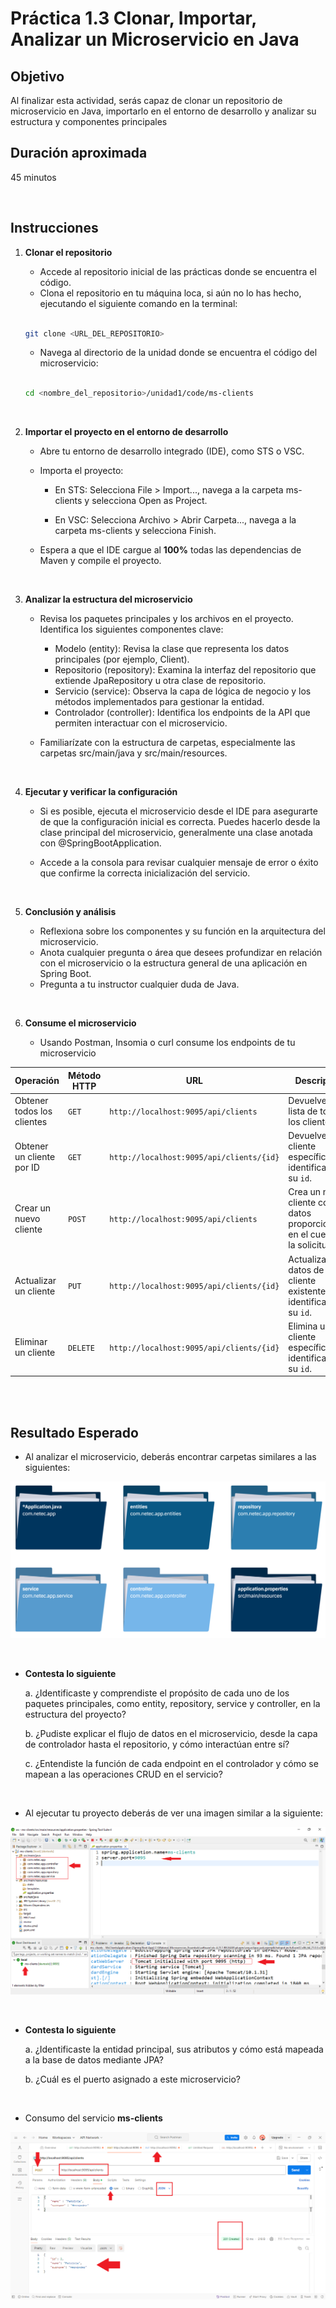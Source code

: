 # Práctica 1.3 Clonar, Importar, Analizar un Microservicio en Java

## Objetivo

Al finalizar esta actividad, serás capaz de clonar un repositorio de microservicio en Java, importarlo en el entorno de desarrollo y analizar su estructura y componentes principales

## Duración aproximada

45 minutos


<br/>


## Instrucciones

1. **Clonar el repositorio**

    - Accede al repositorio inicial de las prácticas donde se encuentra el código.
    - Clona el repositorio en tu máquina loca, si aún no lo has hecho, ejecutando el siguiente comando en la terminal:

    ```bash
    
    git clone <URL_DEL_REPOSITORIO>
    ```

    - Navega al directorio de la unidad donde se encuentra el código del microservicio:

    ```bash
    
    cd <nombre_del_repositorio>/unidad1/code/ms-clients
    ```


<br/>


2. **Importar el proyecto en el entorno de desarrollo**

    - Abre tu entorno de desarrollo integrado (IDE), como STS o VSC.
    - Importa el proyecto:
        - En STS: Selecciona File > Import..., navega a la carpeta ms-clients y selecciona Open as Project.

        - En VSC: Selecciona Archivo > Abrir Carpeta..., navega a la carpeta ms-clients y selecciona Finish.

    - Espera a que el IDE cargue al **100%** todas las dependencias de Maven y compile el proyecto.



<br/>


3. **Analizar la estructura del microservicio**

    - Revisa los paquetes principales y los archivos en el proyecto. Identifica los siguientes componentes clave:

        - Modelo (entity): Revisa la clase que representa los datos principales (por ejemplo, Client).
        - Repositorio (repository): Examina la interfaz del repositorio que extiende JpaRepository u otra clase de repositorio.
        - Servicio (service): Observa la capa de lógica de negocio y los métodos implementados para gestionar la entidad.
        - Controlador (controller): Identifica los endpoints de la API que permiten interactuar con el microservicio.

    - Familiarízate con la estructura de carpetas, especialmente las carpetas src/main/java y src/main/resources.


<br/>



4. **Ejecutar y verificar la configuración**

    - Si es posible, ejecuta el microservicio desde el IDE para asegurarte de que la configuración inicial es correcta. Puedes hacerlo desde la clase principal del microservicio, generalmente una clase anotada con @SpringBootApplication.
    
    - Accede a la consola para revisar cualquier mensaje de error o éxito que confirme la correcta inicialización del servicio.


<br/>


5. **Conclusión y análisis**

    - Reflexiona sobre los componentes y su función en la arquitectura del microservicio.
    - Anota cualquier pregunta o área que desees profundizar en relación con el microservicio o la estructura general de una aplicación en Spring Boot. 
    - Pregunta a tu instructor cualquier duda de Java.


<br/>


6. **Consume el microservicio**

    - Usando Postman, Insomia o curl consume los endpoints de tu microservicio

| **Operación**                | **Método HTTP** | **URL**                                      | **Descripción**                                                |
|------------------------------|-----------------|----------------------------------------------|----------------------------------------------------------------|
| Obtener todos los clientes   | `GET`           | `http://localhost:9095/api/clients`          | Devuelve una lista de todos los clientes.                       |
| Obtener un cliente por ID    | `GET`           | `http://localhost:9095/api/clients/{id}`     | Devuelve un cliente específico, identificado por su `id`.       |
| Crear un nuevo cliente       | `POST`          | `http://localhost:9095/api/clients`          | Crea un nuevo cliente con los datos proporcionados en el cuerpo de la solicitud. |
| Actualizar un cliente        | `PUT`           | `http://localhost:9095/api/clients/{id}`     | Actualiza los datos de un cliente existente, identificado por su `id`. |
| Eliminar un cliente          | `DELETE`        | `http://localhost:9095/api/clients/{id}`     | Elimina un cliente específico, identificado por su `id`.        |

 

<br/>
<br/>


## Resultado Esperado

- Al analizar el microservicio, deberás encontrar carpetas similares a las siguientes:


![docker](../images/u1_3_2.png)



<br/>

- **Contesta lo siguiente**

    a. ¿Identificaste y comprendiste el propósito de cada uno de los paquetes principales, como entity, repository, service y controller, en la estructura del proyecto?

    b. ¿Pudiste explicar el flujo de datos en el microservicio, desde la capa de controlador hasta el repositorio, y cómo interactúan entre sí?

    c. ¿Entendiste la función de cada endpoint en el controlador y cómo se mapean a las operaciones CRUD en el servicio?


<br/>



- Al ejecutar tu proyecto deberás de ver una imagen similar a la siguiente:


![docker](../images/u1_3_1.png)


<br/>

 
- **Contesta lo siguiente**

    a. ¿Identificaste la entidad principal, sus atributos y cómo está mapeada a la base de datos mediante JPA?

    b. ¿Cuál es el puerto asignado a este microservicio?


<br/>


- Consumo del servicio **ms-clients**


![docker](../images/u1_3_3.png)
